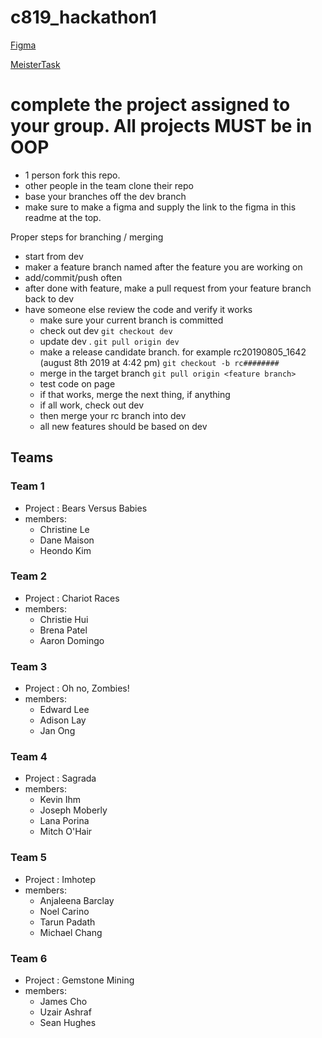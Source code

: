 # c819_hackathon1

[Figma](https://www.figma.com/file/M6hb4jcQcdWYGeztXWO0cQ/Hackathon---Sagrada?node-id=0%3A1)

[MeisterTask](https://www.meistertask.com/app/project/z6WmxH5l/hackathon-sagrada)

# complete the project assigned to your group.  All projects MUST be in OOP

- 1 person fork this repo.
- other people in the team clone their repo
- base your branches off the dev branch
- make sure to make a figma and supply the link to the figma in this readme at the top.

Proper steps for branching / merging
- start from dev
- maker a feature branch named after the feature you are working on
- add/commit/push often
- after done with feature, make a pull request from your feature branch back to dev
- have someone else review the code and verify it works
  - make sure your current branch is committed
  - check out dev ```git checkout dev```
  - update dev . ```git pull origin dev```
  - make a release candidate branch.  for example rc20190805_1642 (august 8th 2019 at 4:42 pm) ```git checkout -b rc########```
  - merge in the target branch ```git pull origin <feature branch>```
  - test code on page
  - if that works, merge the next thing, if anything
  - if all work, check out dev
  - then merge your rc branch into dev
  - all new features should be based on dev

## Teams

### Team 1
- Project : Bears Versus Babies
- members:
  - Christine Le
  - Dane Maison
  - Heondo Kim

### Team 2
- Project : Chariot Races
- members:
  - Christie Hui
  - Brena Patel
  - Aaron Domingo

### Team 3
- Project : Oh no, Zombies!
- members:
  - Edward Lee
  - Adison Lay
  - Jan Ong

### Team 4
- Project : Sagrada
- members:
  - Kevin Ihm
  - Joseph Moberly
  - Lana Porina
  - Mitch O'Hair

### Team 5
- Project : Imhotep
- members: 
  - Anjaleena Barclay
  - Noel Carino
  - Tarun Padath
  - Michael Chang
  
### Team 6
- Project : Gemstone Mining
- members: 
  - James Cho
  - Uzair Ashraf
  - Sean Hughes

